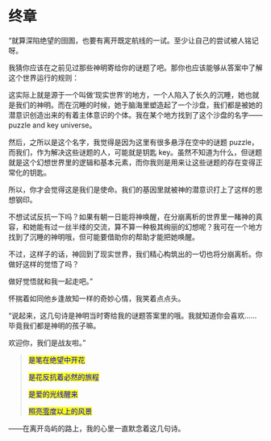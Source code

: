 # 终章

“就算深陷绝望的囹圄，也要有离开既定航线的一试。至少让自己的尝试被人铭记呀。

我猜你应该在之前见过那些神明寄给你的谜题了吧。那你也应该能够从答案中了解这个世界运行的规则：

这实际上就是源于一个叫做‘现实世界’的地方，一个人陷入了长久的沉睡，她也就是我们的神明。而在沉睡的时候，她于脑海里塑造起了一个沙盘，我们都是被她的潜意识创造出来的有着主体意识的个体。我在某个地方找到了这个沙盘的名字—— puzzle and key universe。

然后，之所以是这个名字，我觉得是因为这里有很多悬浮在空中的谜题 puzzle，而我们，作为解决这些谜题的人，可能就是钥匙 key。虽然不知道为什么，但谜题就是这个幻想世界里的逻辑和基本元素，而你我则是用来让这些谜题的存在变得正常化的钥匙。

所以，你才会觉得这是我们是使命。我们的基因里就被神的潜意识打上了这样的思想钢印。



不想试试反抗一下吗？如果有朝一日能将神唤醒，在分崩离析的世界里一睹神的真容，和她能有过一丝半缕的交流，算不算一种极其绚丽的幻想呢？我可在一个地方找到了沉睡的神明哦，但可能要借助你的帮助才能把她唤醒。

不过，这样子的话，神回到了现实世界，我们精心构筑出的一切也将分崩离析。你做好这样的觉悟了吗？

做好觉悟就和我一起走吧。”



怀揣着如同他乡逢故知一样的奇妙心情，我笑着点点头。

“说起来，这几句诗是神明当时寄给我的谜题答案里的哦。我就知道你会喜欢……毕竟我们都是神明的孩子嘛。

欢迎你，我们是战友啦。”



> <mark style="color:blue;">是笔在绝望中开花</mark>
>
> <mark style="color:blue;">是花反抗着必然的旅程</mark>
>
> <mark style="color:blue;">是爱的光线醒来</mark>
>
> <mark style="color:blue;">照亮</mark>[<mark style="color:blue;">零</mark>](../p-and-ku0-zero/)<mark style="color:blue;">度以上的风景</mark>

——在离开岛屿的路上，我的心里一直默念着这几句诗。
